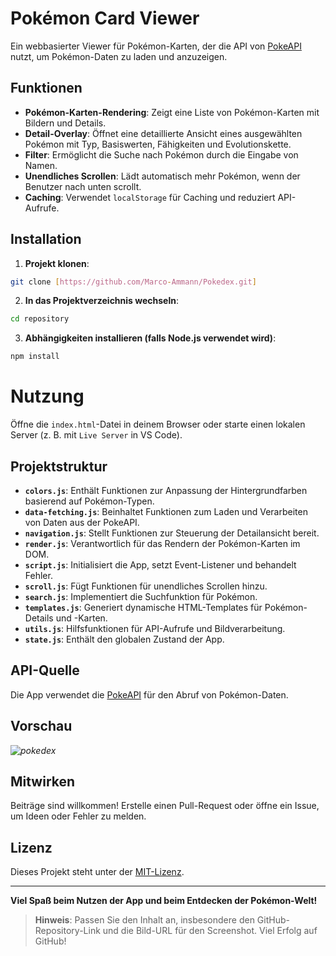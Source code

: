 # Pokémon Card Viewer

Ein webbasierter Viewer für Pokémon-Karten, der die API von [PokeAPI](https://pokeapi.co/) nutzt, um Pokémon-Daten zu laden und anzuzeigen.

## Funktionen

- **Pokémon-Karten-Rendering**: Zeigt eine Liste von Pokémon-Karten mit Bildern und Details.
- **Detail-Overlay**: Öffnet eine detaillierte Ansicht eines ausgewählten Pokémon mit Typ, Basiswerten, Fähigkeiten und Evolutionskette.
- **Filter**: Ermöglicht die Suche nach Pokémon durch die Eingabe von Namen.
- **Unendliches Scrollen**: Lädt automatisch mehr Pokémon, wenn der Benutzer nach unten scrollt.
- **Caching**: Verwendet `localStorage` für Caching und reduziert API-Aufrufe.

## Installation

1. **Projekt klonen**:
  ```bash
  git clone [https://github.com/Marco-Ammann/Pokedex.git]
  ```

2. **In das Projektverzeichnis wechseln**:
  ```bash
  cd repository
  ```

3. **Abhängigkeiten installieren (falls Node.js verwendet wird)**:
  ```bash
  npm install
  ```
# Nutzung

Öffne die `index.html`-Datei in deinem Browser oder starte einen lokalen Server (z. B. mit `Live Server` in VS Code).

## Projektstruktur

- **`colors.js`**: Enthält Funktionen zur Anpassung der Hintergrundfarben basierend auf Pokémon-Typen.
- **`data-fetching.js`**: Beinhaltet Funktionen zum Laden und Verarbeiten von Daten aus der PokeAPI.
- **`navigation.js`**: Stellt Funktionen zur Steuerung der Detailansicht bereit.
- **`render.js`**: Verantwortlich für das Rendern der Pokémon-Karten im DOM.
- **`script.js`**: Initialisiert die App, setzt Event-Listener und behandelt Fehler.
- **`scroll.js`**: Fügt Funktionen für unendliches Scrollen hinzu.
- **`search.js`**: Implementiert die Suchfunktion für Pokémon.
- **`templates.js`**: Generiert dynamische HTML-Templates für Pokémon-Details und -Karten.
- **`utils.js`**: Hilfsfunktionen für API-Aufrufe und Bildverarbeitung.
- **`state.js`**: Enthält den globalen Zustand der App.

## API-Quelle

Die App verwendet die [PokeAPI](https://pokeapi.co/) für den Abruf von Pokémon-Daten.

## Vorschau

*![pokedex](https://github.com/user-attachments/assets/cf18e82c-03f1-4a1d-90b9-18ef259430e9)*

## Mitwirken

Beiträge sind willkommen! Erstelle einen Pull-Request oder öffne ein Issue, um Ideen oder Fehler zu melden.

## Lizenz

Dieses Projekt steht unter der [MIT-Lizenz](LICENSE).

---

**Viel Spaß beim Nutzen der App und beim Entdecken der Pokémon-Welt!**

> **Hinweis**: Passen Sie den Inhalt an, insbesondere den GitHub-Repository-Link und die Bild-URL für den Screenshot. Viel Erfolg auf GitHub!
